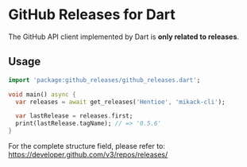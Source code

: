 # GitHub Releases for Dart

The GitHub API client implemented by Dart is **only related to releases**.

## Usage

```dart
import 'package:github_releases/github_releases.dart';

void main() async {
  var releases = await get_releases('Hentioe', 'mikack-cli');

  var lastRelease = releases.first;
  print(lastRelease.tagName); // => '0.5.6'
}
```

For the complete structure field, please refer to: https://developer.github.com/v3/repos/releases/
